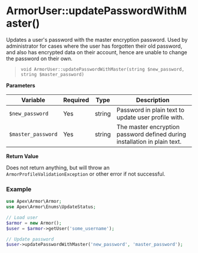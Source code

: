 
# ArmorUser::updatePasswordWithMaster()

Updates a user's password with the master encryption password.  Used by administrator for cases where the user has forgotten their old password, and also has encrypted data on their account, hence are unable to change the password on their own.

> `void ArmorUser::updatePasswordWithMaster(string $new_password, string $master_password)`

**Parameters**

Variable | Required | Type | Description
------------- |------------- |------------- |------------- 
`$new_password` | Yes | string | Password in plain text to update user profile with.
`$master_password` | Yes | string | The master encryption password defined during installation in plain text.

**Return Value**

Does not return anything, but will throw an `ArmorProfileValidationException` or other error if not successful.


### Example

~~~php
use Apex\Armor\Armor;
use Apex\Armor\Enums\UpdateStatus;

// Load user
$armor = new Armor();
$user = $armor->getUser('some_username');

// Update password
$user->updatePasswordWithMaster('new_password', 'master_password');
~~~


